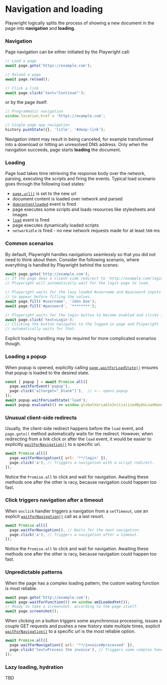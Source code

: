 # Navigation and loading

Playwright logically splits the process of showing a new document in the page into **navigation** and **loading**.

### Navigation

Page navigation can be either initiated by the Playwright call:

```js
// Load a page
await page.goto('https://example.com');

// Reload a page
await page.reload();

// Click a link
await page.click('text="Continue"');
```

or by the page itself:

```js
// Programmatic navigation
window.location.href = 'https://example.com';

// Single page app navigation
history.pushState({}, 'title', '#deep-link');
```

Navigation intent may result in being canceled, for example transformed into a download or hitting an unresolved DNS address. Only when the navigation succeeds, page starts **loading** the document.

### Loading

Page load takes time retrieving the response body over the network, parsing, executing the scripts and firing the events. Typical load scenario goes through the following load states:
- [`page.url()`](api.md#pageurl) is set to the new url
- document content is loaded over network and parsed
- [`domcontentloaded`](api.md#event-domcontentloaded) event is fired
- page executes some scripts and loads resources like stylesheets and images
- [`load`](api.md#event-load) event is fired
- page executes dynamically loaded scripts
- `networkidle` is fired - no new network requests made for at least `500` ms

### Common scenarios

By default, Playwright handles navigations seamlessly so that you did not need to think about them. Consider the following scenario, where everything is handled by Playwright behind the scenes:

```js
await page.goto('http://example.com');
// If the page does a client-side redirect to 'http://example.com/login'.
// Playwright will automatically wait for the login page to load.

// Playwright waits for the lazy loaded #username and #password inputs
// to appear before filling the values.
await page.fill('#username', 'John Doe');
await page.fill('#password', '********');

// Playwright waits for the login button to become enabled and clicks it.
await page.click('text=Login');
// Clicking the button navigates to the logged-in page and Playwright
// automatically waits for that.
```

Explicit loading handling may be required for more complicated scenarios though.

### Loading a popup

When popup is opened, explicitly calling [`page.waitForLoadState()`](#pagewaitforloadstatestate-options) ensures that popup is loaded to the desired state.
```js
const [ popup ] = await Promise.all([
  page.waitForEvent('popup'),
  page.click('a[target="_blank"]'),  // <-- opens popup
]);
await popup.waitForLoadState('load');
await popup.evaluate(() => window.globalVariableInitializedByOnLoadHandler);
```

### Unusual client-side redirects

Usually, the client-side redirect happens before the `load` event, and `page.goto()` method automatically waits for the redirect. However, when redirecting from a link click or after the `load` event, it would be easier to explicitly [`waitForNavigation()`](#pagewaitfornavigationoptions) to a specific url.
```js
await Promise.all([
  page.waitForNavigation({ url: '**/login' }),
  page.click('a'), // Triggers a navigation with a script redirect.
]);
```

Notice the `Promise.all` to click and wait for navigation. Awaiting these methods one after the other is racy, because navigation could happen too fast.

### Click triggers navigation after a timeout

When `onclick` handler triggers a navigation from a `setTimeout`, use an explicit [`waitForNavigation()`](#pagewaitfornavigationoptions) call as a last resort.
```js
await Promise.all([
  page.waitForNavigation(), // Waits for the next navigation.
  page.click('a'), // Triggers a navigation after a timeout.
]);
```

Notice the `Promise.all` to click and wait for navigation. Awaiting these methods one after the other is racy, because navigation could happen too fast.

### Unpredictable patterns

When the page has a complex loading pattern, the custom waiting function is most reliable.
```js
await page.goto('http://example.com');
await page.waitForFunction(() => window.amILoadedYet());
// Ready to take a screenshot, according to the page itself.
await page.screenshot();
```

When clicking on a button triggers some asynchronous processing, issues a couple GET requests and pushes a new history state multiple times, explicit [`waitForNavigation()`](#pagewaitfornavigationoptions) to a specific url is the most reliable option.
```js
await Promise.all([
  page.waitForNavigation({ url: '**/invoice#processed' }),
  page.click('text=Process the invoice'), // Triggers some complex handling.
]);
```

### Lazy loading, hydration

TBD
